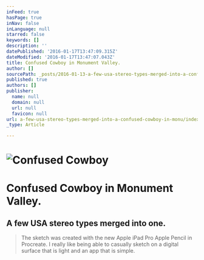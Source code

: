 ```yaml
---
inFeed: true
hasPage: true
inNav: false
inLanguage: null
starred: false
keywords: []
description: ''
datePublished: '2016-01-17T13:47:09.315Z'
dateModified: '2016-01-17T13:47:07.043Z'
title: Confused Cowboy in Monument Valley.
author: []
sourcePath: _posts/2016-01-13-a-few-usa-stereo-types-merged-into-a-confused-cowboy-in-monu.md
published: true
authors: []
publisher:
  name: null
  domain: null
  url: null
  favicon: null
url: a-few-usa-stereo-types-merged-into-a-confused-cowboy-in-monu/index.html
_type: Article

---
```

# ![Confused Cowboy](https://s3-us-west-2.amazonaws.com/the-grid-img/p/a4b956eb7ea8f75b04b1946a5ef11607ee7cf919.png)

# Confused Cowboy in Monument Valley.

## A few USA stereo types merged into one.

> The sketch was created with the new Apple iPad Pro Apple Pencil in  Procreate. I really like being able to casually sketch on a digital surface that is light and an app that is simple.